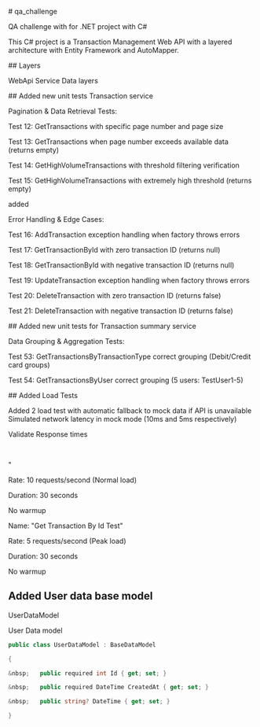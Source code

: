 \# qa\_challenge

QA challenge with for .NET project with C#

This C# project is a Transaction Management Web API with a layered architecture with Entity Framework and AutoMapper.

\## Layers

WebApi
Service
Data layers

\## Added new unit tests Transaction service



Pagination \& Data Retrieval Tests:

Test 12: GetTransactions with specific page number and page size

Test 13: GetTransactions when page number exceeds available data (returns empty)

Test 14: GetHighVolumeTransactions with threshold filtering verification

Test 15: GetHighVolumeTransactions with extremely high threshold (returns empty)



added



Error Handling \& Edge Cases:

Test 16: AddTransaction exception handling when factory throws errors



Test 17: GetTransactionById with zero transaction ID (returns null)



Test 18: GetTransactionById with negative transaction ID (returns null)



Test 19: UpdateTransaction exception handling when factory throws errors



Test 20: DeleteTransaction with zero transaction ID (returns false)



Test 21: DeleteTransaction with negative transaction ID (returns false)





\## Added new unit tests for Transaction summary service



Data Grouping \& Aggregation Tests:

Test 53: GetTransactionsByTransactionType correct grouping (Debit/Credit card groups)



Test 54: GetTransactionsByUser correct grouping (5 users: TestUser1-5)

\## Added Load Tests

Added 2 load test with automatic fallback to mock data if API is unavailable
Simulated network latency in mock mode (10ms and 5ms respectively)

Validate Response times

 

"

Rate: 10 requests/second (Normal load)

Duration: 30 seconds

No warmup



Name: "Get Transaction By Id Test"

Rate: 5 requests/second (Peak load)

Duration: 30 seconds

No warmup



## Added User data base model
UserDataModel


User Data model 
```csharp
public class UserDataModel : BaseDataModel

{

&nbsp;   public required int Id { get; set; }

&nbsp;   public required DateTime CreatedAt { get; set; }

&nbsp;   public string? DateTime { get; set; }

}
```










